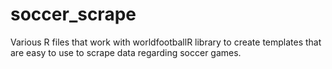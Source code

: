 # soccer_scrape
Various R files that work with worldfootballR library to create templates that are easy to use to scrape data regarding soccer games.
